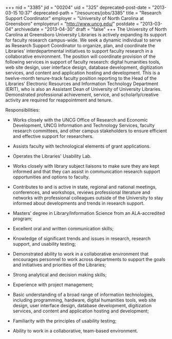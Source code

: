 +++
nid = "3385"
jid = "00204"
uid = "325"
deprecated-post-date = "2013-03-15 10:37"
deprecated-path = "/resources/jobs/3385"
title = "Research Support Coordinator"
employer = "University of North Carolina at Greensboro"
employerurl = "http://www.uncg.edu/"
postdate = "2013-03-04"
archivedate = "2013-04-30"
draft = "false"
+++
The University of North Carolina at Greensboro University Libraries is
actively expanding its support for faculty research campus-wide. We seek
a dynamic individual to serve as Research Support Coordinator to
organize, plan, and coordinate the Libraries' interdepartmental
initiatives to support faculty research in a collaborative environment.
The position will coordinate provision of the following services in
support of faculty research: digital humanities tools, web site design,
user interface design, database development, digitization services, and
content and application hosting and development. This is a twelve-month
tenure-track faculty position reporting to the Head of the Libraries'
Electronic Resources and Information Technology Department (ERIT), who
is also an Assistant Dean of University of University Libraries.
Demonstrated professional achievement, service, and scholarly/creative
activity are required for reappointment and tenure.

Responsibilities:

-   Works closely with the UNCG Office of Research and Economic
    Development, UNCG Information and Technology Services, faculty
    research committees, and other campus stakeholders to ensure
    efficient and effective support for researchers.
-   Assists faculty with technological elements of grant applications.
-   Operates the Libraries' Usability Lab.
-   Works closely with library subject liaisons to make sure they are
    kept informed and that they can assist in communication research
    support opportunities and options to faculty.
-   Contributes to and is active in state, regional and national
    meetings, conferences, and workshops, reviews professional
    literature and networks with professional colleagues outside of the
    University to stay informed about developments and trends in
    research support.
  
-   Masters' degree in Library/Information Science from an
    ALA-accredited program;
-   Excellent oral and written communication skills;
-   Knowledge of significant trends and issues in research, research
    support, and usability testing;
-   Demonstrated ability to work in a collaborative environment that
    encourages personnel to work across departments to support the goals
    and initiatives and priorities of the Libraries;
-   Strong analytical and decision making skills;
-   Experience with project management;
-   Basic understanding of a broad range of information technologies,
    including programming, hardware, digital humanities tools, web site
    design, user interface design, database development, digitization
    services, and content and application hosting and development;
-   Familiarity with the principles of usability testing;
-   Ability to work in a collaborative, team-based environment.
